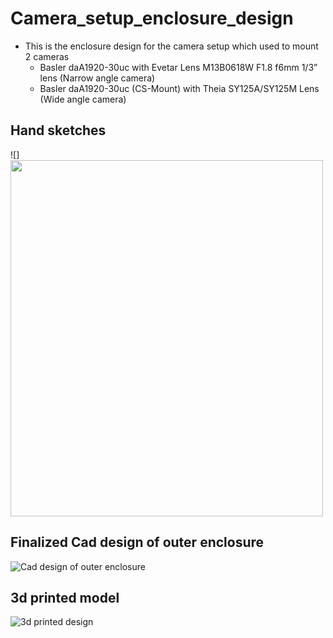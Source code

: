 # Camera_setup_enclosure_design
* This is the enclosure design for the camera setup which used to mount 2 cameras
  * Basler daA1920-30uc with Evetar Lens M13B0618W F1.8 f6mm 1/3” lens (Narrow angle camera)
  * Basler daA1920-30uc (CS-Mount) with Theia SY125A/SY125M Lens (Wide angle camera)
  
 
 ## Hand sketches
 ![]<img src=/../main/images/hand_drawings/outer_enclosure_design.jpg width="500" height="570">
 
 ## Finalized Cad design of outer enclosure
 
 ![Cad design of outer enclosure](/../main/images/cad_design.png)
 
 ## 3d printed model
 
 ![3d printed design](/../main/images/3d_printed_design.jpg)
 
